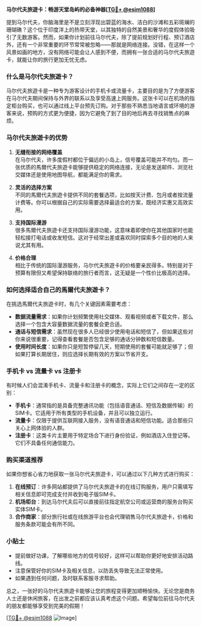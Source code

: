 **马尔代夫旅遊卡：畅游天堂岛屿的必备神器[[TG💪+ @esim1088](https://t.me/s/esim1088)]**

提到马尔代夫，你脑海里是不是立刻浮现出碧蓝的海水、洁白的沙滩和五彩斑斓的珊瑚礁？这个位于印度洋上的热带天堂，以其独特的自然美景和奢华的度假体验吸引了无数游客。然而，如果你计划前往马尔代夫，除了提前规划好行程、预订酒店外，还有一个非常重要的环节常常被忽略——那就是网络连接。没错，在这样一个风景如画的地方，没有网络可能会让人感到不便，而拥有一张合适的马尔代夫旅遊卡，就能让你的旅行更加无忧无虑。

### 什么是马尔代夫旅遊卡？

马尔代夫旅遊卡是一种专为游客设计的手机卡或流量卡，主要目的是为了方便游客在马尔代夫期间保持与外界的联系以及享受高速上网服务。这张卡可以在机场的指定柜台购买，也可以通过线上平台预先订购。对于那些不熟悉当地语言或环境的游客来说，预购的方式更为便捷，因为它避免了到了目的地后再去寻找销售点的麻烦。

### 马尔代夫旅遊卡的优势

1. **无缝衔接的网络覆盖**  
   在马尔代夫，许多度假村都位于偏远的小岛上，信号覆盖可能并不均匀。而一张优质的馬爾代夫旅遊卡能够提供稳定的网络连接，无论是发送邮件、浏览社交媒体还是使用地图导航，都能满足你的需求。

2. **灵活的选择方案**  
   不同的馬爾代夫旅遊卡提供不同的套餐选项，比如按天计费、包月或者按流量计费等。你可以根据自己的实际需要选择最适合的方案，既经济实惠又高效实用。

3. **支持国际漫游**  
   很多馬爾代夫旅遊卡还支持国际漫游功能，这意味着即使你在其他国家时也能轻松接打电话或收发短信。这对于经常出差或喜欢同时探索多个目的地的人来说尤其有用。

4. **价格合理**  
   相比于传统的国际漫游服务，马尔代夫旅遊卡的价格要亲民得多。特别是对于预算有限但又希望保持联络的旅行者而言，这无疑是一个性价比极高的选择。

### 如何选择适合自己的馬爾代夫旅遊卡？

在挑选馬爾代夫旅遊卡时，有几个关键因素需要考虑：

- **数据流量需求**：如果你计划频繁使用社交媒体、观看视频或者下载文件，那么选择一个包含大容量数据流量的套餐会更合适。
- **通话与短信需求**：虽然现在很多人已经很少使用电话和短信了，但如果这些对你来说很重要，记得查看套餐是否包含足够的通话分钟数和短信数量。
- **使用时间长度**：如果你只是短暂停留几天，短期使用的套餐可能就足够了；但如果打算长期居住，则应选择长期有效的方案以节省开支。

### 手机卡 vs 流量卡 vs 注册卡

有时候人们会混淆手机卡、流量卡和注册卡的概念，实际上它们之间存在一定的区别：

- **手机卡**：通常指的是具备完整通讯功能（包括语音通话、短信及数据传输）的SIM卡。它适用于所有类型的手机设备，并且可以独立运行。
- **流量卡**：仅限于提供互联网接入服务，没有语音通话和短信功能。适合那些只关心上网体验的人群。
- **注册卡**：这类卡片主要用于特定场合下进行身份验证，例如酒店入住登记等。它们不具备任何通信能力。

### 购买渠道推荐

如果你想省心省力地获取一张马尔代夫旅遊卡，可以通过以下几种方式进行购买：

1. **在线预订**：许多网站都提供了马尔代夫旅遊卡的在线订购服务，用户只需填写相关信息即可完成支付并收到电子版SIM卡。
2. **机场柜台**：到达马尔代夫后可以直接前往指定航空公司或运营商的服务台购买实体SIM卡。
3. **合作商家**：部分旅行社或在线旅游平台也会代理销售马尔代夫旅遊卡，价格和服务条款可能会有所不同。

### 小贴士

- 提前做好功课，了解哪些地方的信号较好，这样可以帮助你更好地安排活动路线。
- 注意保管好你的SIM卡及相关信息，以防丢失导致无法正常使用。
- 如果遇到任何问题，及时联系客服寻求帮助。

总之，一张好的马尔代夫旅遊卡能够让您的旅程变得更加顺畅愉快。无论您是商务人士还是休闲旅客，在出发之前都应该认真考虑这个问题。希望每位前往马尔代夫的朋友都能够享受到完美的假期！

[[TG💪+ @esim1088](https://t.me/s/esim1088) ![Image](https://i.postimg.cc/4NQfJmqS/Snipaste-2025-05-13-00-14-12.png)]